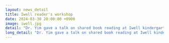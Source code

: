 ```yaml
---
layout: news_detail
title: Iwell reader's workshop
date: 2024-03-30 20:00:00 +0900
image: iwell.jpg
detail: "Dr. Yim gave a talk on shared book reading at Iwell kindergarten."
long_detail: "Dr. Yim gave a talk on shared book reading at Iwell kindergarten."
---
```


